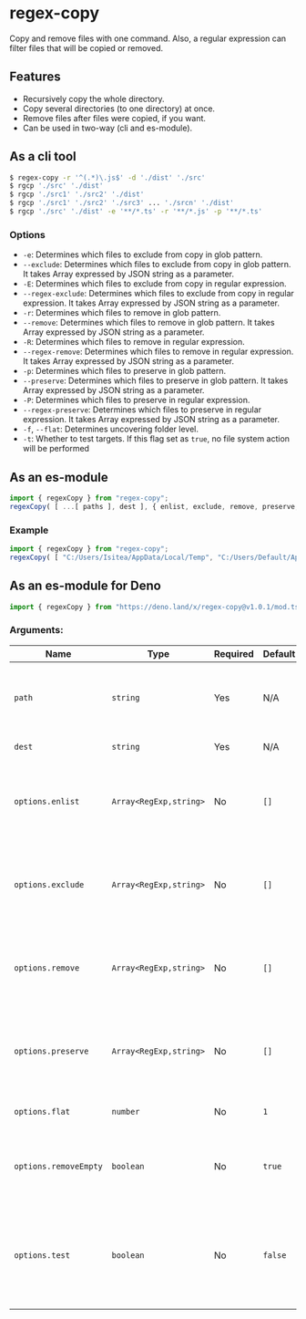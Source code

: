 # regex-copy
Copy and remove files with one command.
Also, a regular expression can filter files that will be copied or removed.

## Features
- Recursively copy the whole directory.
- Copy several directories (to one directory) at once. 
- Remove files after files were copied, if you want.
- Can be used in two-way (cli and es-module).

## As a cli tool
```bash
$ regex-copy -r '^(.*)\.js$' -d './dist' './src'
$ rgcp './src' './dist'
$ rgcp './src1' './src2' './dist'
$ rgcp './src1' './src2' './src3' ... './srcn' './dist'
$ rgcp './src' './dist' -e '**/*.ts' -r '**/*.js' -p '**/*.ts'
```
### Options
- `-e`: Determines which files to exclude from copy in glob pattern.
- `--exclude`: Determines which files to exclude from copy in glob pattern. It takes Array expressed by JSON string as a parameter.
- `-E`: Determines which files to exclude from copy in regular expression.
- `--regex-exclude`: Determines which files to exclude from copy in regular expression. It takes Array expressed by JSON string as a parameter.
- `-r`: Determines which files to remove in glob pattern.
- `--remove`: Determines which files to remove in glob pattern. It takes Array expressed by JSON string as a parameter.
- `-R`: Determines which files to remove in regular expression.
- `--regex-remove`: Determines which files to remove in regular expression. It takes Array expressed by JSON string as a parameter.
- `-p`: Determines which files to preserve in glob pattern.
- `--preserve`: Determines which files to preserve in glob pattern. It takes Array expressed by JSON string as a parameter.
- `-P`: Determines which files to preserve in regular expression.
- `--regex-preserve`: Determines which files to preserve in regular expression. It takes Array expressed by JSON string as a parameter.
- `-f`, `--flat`: Determines uncovering folder level.
- `-t`: Whether to test targets. If this flag set as `true`, no file system action will be performed
## As an es-module
```js
import { regexCopy } from "regex-copy";
regexCopy( [ ...[ paths ], dest ], { enlist, exclude, remove, preserve, flat, removeEmpty, test } )// Returns a Promise with undefined.
```
### Example
```js
import { regexCopy } from "regex-copy";
regexCopy( [ "C:/Users/Isitea/AppData/Local/Temp", "C:/Users/Default/AppData/Local/Temp", "C:/Temp" ], { exclude: [ /.+/, "**/*" ], remove: [ "**/*.tmp" ], preserve: [ "**/*" ], test: true } );
```

## As an es-module for Deno
```ts
import { regexCopy } from "https://deno.land/x/regex-copy@v1.0.1/mod.ts";
```


### Arguments:

| Name | Type | Required | Default | Description |
| ---- | ---- | -------- | ------- | ----------- |
| `path` | `string` | Yes | N/A | Source files or folder. It can be expressed with a glob pattern |
| `dest` | `string` | Yes | N/A | Destination folder path |
| `options.enlist` | `Array<RegExp,string>` | No | `[]` | Regular expression / glob pattern that determines which files to copy |
| `options.exclude` | `Array<RegExp,string>` | No | `[]` | Regular expression / glob pattern that determines which files to copy |
| `options.remove` | `Array<RegExp,string>` | No | `[]` | Regular expression / glob pattern that determines which files to copy |
| `options.preserve` | `Array<RegExp,string>` | No | `[]` | Regular expression / glob pattern that determines which files to copy |
| `options.flat` | `number` | No | `1` | Determines uncovering folder level. |
| `options.removeEmpty` | `boolean` | No | `true` | Whether to remove empty source folder after remove |
| `options.test` | `boolean` | No | `false` | Whether to test targets. If this flag set as `true`, no file system action will be performed |


